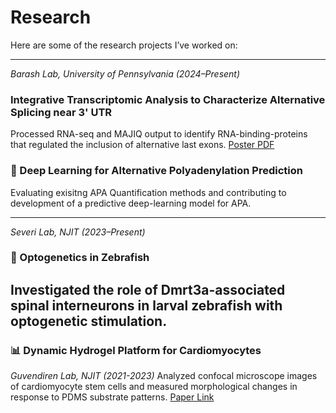 # Research

Here are some of the research projects I’ve worked on:

---
*Barash Lab, University of Pennsylvania (2024–Present)*  

### Integrative Transcriptomic Analysis to Characterize Alternative Splicing near 3' UTR
Processed RNA-seq and MAJIQ output to identify RNA-binding-proteins that regulated the inclusion of alternative last exons.
[Poster PDF](poster.pdf)

### 🧬 Deep Learning for Alternative Polyadenylation Prediction
Evaluating exisitng APA Quantification methods and contributing to development of a predictive deep-learning model for APA. 

---
*Severi Lab, NJIT (2023–Present)*  
### 🧠 Optogenetics in Zebrafish  
Investigated the role of Dmrt3a-associated spinal interneurons in larval zebrafish with optogenetic stimulation. 
---

### 📊 Dynamic Hydrogel Platform for Cardiomyocytes  
*Guvendiren Lab, NJIT (2021-2023)*
Analyzed confocal microscope images of cardiomyocyte stem cells and measured morphological changes in response to PDMS substrate patterns. 
[Paper Link](https://advanced.onlinelibrary.wiley.com/doi/10.1002/adhm.202402228)
